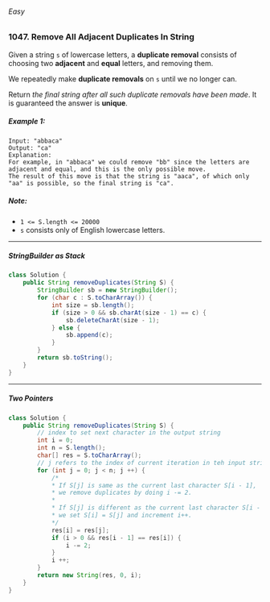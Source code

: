 ###### Easy

### 1047. Remove All Adjacent Duplicates In String

Given a string `s` of lowercase letters, a **duplicate removal** consists of choosing two **adjacent** and **equal** letters, and removing them.

We repeatedly make **duplicate removals** on `s` until we no longer can.

Return _the final string after all such duplicate removals have been made_.  It is guaranteed the answer is **unique**.

 

##### Example 1:
```
Input: "abbaca"
Output: "ca"
Explanation: 
For example, in "abbaca" we could remove "bb" since the letters are adjacent and equal, and this is the only possible move.  
The result of this move is that the string is "aaca", of which only "aa" is possible, so the final string is "ca".
``` 

##### Note:

- `1 <= S.length <= 20000`
- `s` consists only of English lowercase letters.

***

##### StringBuilder as Stack

```java
class Solution {
    public String removeDuplicates(String S) {
        StringBuilder sb = new StringBuilder();
        for (char c : S.toCharArray()) {
            int size = sb.length();
            if (size > 0 && sb.charAt(size - 1) == c) {
                sb.deleteCharAt(size - 1);
            } else {
                sb.append(c);
            }
        }
        return sb.toString();
    }
}
```

***

##### Two Pointers

```java
class Solution {
    public String removeDuplicates(String S) {
        // index to set next character in the output string
        int i = 0;
        int n = S.length();
        char[] res = S.toCharArray();
        // j refers to the index of current iteration in teh input string
        for (int j = 0; j < n; j ++) {
            /*
            * If S[j] is same as the current last character S[i - 1],
            * we remove duplicates by doing i -= 2.
            *
            * If S[j] is different as the current last character S[i - 1],
            * we set S[i] = S[j] and increment i++.
            */
            res[i] = res[j];
            if (i > 0 && res[i - 1] == res[i]) {
                i -= 2;
            }
            i ++;
        }
        return new String(res, 0, i);
    }
}
```
